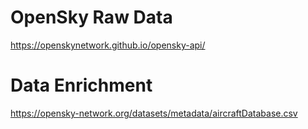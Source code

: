 # OpenSky Raw Data

https://openskynetwork.github.io/opensky-api/

# Data Enrichment

https://opensky-network.org/datasets/metadata/aircraftDatabase.csv
